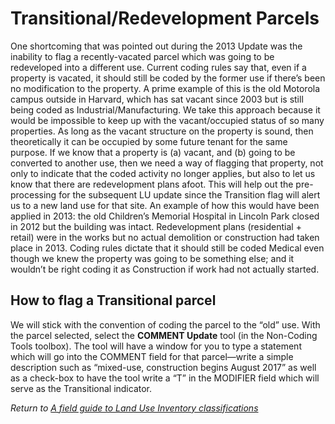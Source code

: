 # Transitional/Redevelopment Parcels

One shortcoming that was pointed out during the 2013 Update was the
inability to flag a recently-vacated parcel which was going to be
redeveloped into a different use. Current coding rules say that, even if
a property is vacated, it should still be coded by the former use if
there’s been no modification to the property. A prime example of this is
the old Motorola campus outside in Harvard, which has sat vacant since
2003 but is still being coded as Industrial/Manufacturing. We take this
approach because it would be impossible to keep up with the
vacant/occupied status of so many properties. As long as the vacant
structure on the property is sound, then theoretically it can be
occupied by some future tenant for the same purpose. If we know that a
property is (a) vacant, and (b) going to be converted to another use,
then we need a way of flagging that property, not only to indicate that
the coded activity no longer applies, but also to let us know that there
are redevelopment plans afoot. This will help out the pre-processing for
the subsequent LU update since the Transition flag will alert us to a
new land use for that site. An example of how this would have been
applied in 2013: the old Children’s Memorial Hospital in Lincoln Park
closed in 2012 but the building was intact. Redevelopment plans
(residential + retail) were in the works but no actual demolition or
construction had taken place in 2013. Coding rules dictate that it
should still be coded Medical even though we knew the property was going
to be something else; and it wouldn’t be right coding it as Construction
if work had not actually started.

## How to flag a Transitional parcel
We will stick with the convention
of coding the parcel to the “old” use. With the parcel selected, select
the **COMMENT Update** tool (in the Non-Coding Tools toolbox). The tool
will have a window for you to type a statement which will go into the
COMMENT field for that parcel—write a simple description such as
“mixed-use, construction begins August 2017” as well as a check-box to
have the tool write a “T” in the MODIFIER field which will serve as the
Transitional indicator.

*Return to [A field guide to Land Use Inventory classifications](./README.md)*
